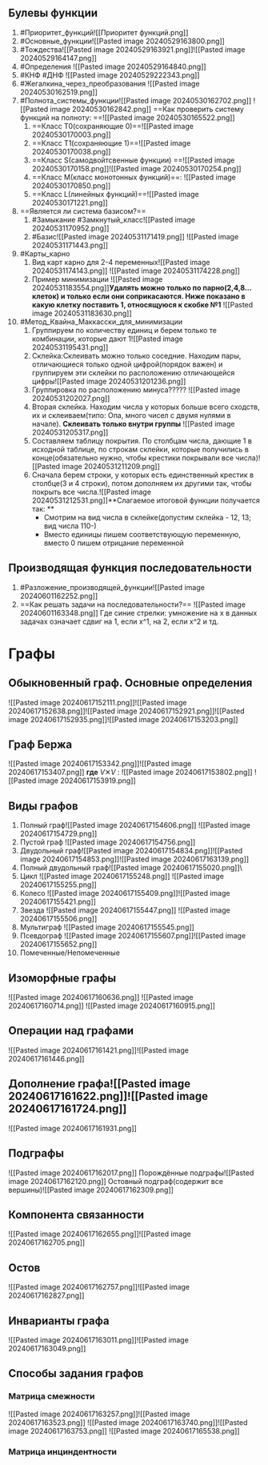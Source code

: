 ## Булевы функции
1. #Приоритет_функций![[Приоритет функций.png]]
2. #Основные_функции![[Pasted image 20240529163800.png]]
3. #Тождества![[Pasted image 20240529163921.png]]![[Pasted image 20240529164147.png]]
4. #Определения ![[Pasted image 20240529164840.png]]
5. #КНФ #ДНФ ![[Pasted image 20240529222343.png]]
6. #Жегалкина_через_преобразования ![[Pasted image 20240530162519.png]]
7. #Полнота_системы_функции![[Pasted image 20240530162702.png]] ![[Pasted image 20240530162842.png]] ==Как проверить систему функций на полноту: ==![[Pasted image 20240530165522.png]]  
	1. ==Класс Т0(сохраняющие 0)==![[Pasted image 20240530170003.png]] 
	2. ==Класс Т1(сохраняющие 1)==![[Pasted image 20240530170038.png]]
	3. ==Класс S(самодвойтсвенные функции) ==![[Pasted image 20240530170158.png]]![[Pasted image 20240530170254.png]]
	4. ==Класс M(класс монотонных функций)==: ![[Pasted image 20240530170850.png]]
	5. ==Класс L(линейных функций)==![[Pasted image 20240530171221.png]]
8. ==Является ли система базисом?== 
	1. #Замыкание #Замкнутый_класс![[Pasted image 20240531170952.png]]
	2. #Базис![[Pasted image 20240531171419.png]] ![[Pasted image 20240531171443.png]]
9. #Карты_карно 
	1. Вид карт карно для 2-4 переменных![[Pasted image 20240531174143.png]] ![[Pasted image 20240531174228.png]]
	2. Пример минимизации ![[Pasted image 20240531183554.png]]**Удалять можно только по парно(2,4,8... клеток) и только если они соприкасаются. Ниже показано в какую клетку поставить 1, относящуюся к скобке №1** ![[Pasted image 20240531183630.png]]
10. #Метод_Квайна_Маккасски_для_минимизации
	1. Группируем по количеству единиц и берем только те комбинации, которые дают 1![[Pasted image 20240531195431.png]]
	2. Склейка:Склеивать можно только соседние. Находим пары, отличающиеся только одной цифрой(порядок важен) и группируем эти склейки по расположению отличающейся цифры![[Pasted image 20240531201236.png]]
	3. Группировка по расположению минуса????? ![[Pasted image 20240531202027.png]]
	4. Вторая склейка. Находим числа у которых больше всего сходств, их и склеиваем(типо: Опа, много чисел с двумя нулями в начале).  **Склеивать только внутри группы**
	![[Pasted image 20240531205317.png]] 
	6. Составляем таблицу покрытия. По столбцам числа, дающие 1 в исходной таблице, по строкам склейки, которые получились в конце(обязательно нужно, чтобы крестики покрывали все числа)![[Pasted image 20240531211209.png]]
	7. Сначала берем строки, у которых есть единственный крестик в столбце(3 и 4 строки), потом дополняем их другими так, чтобы покрыть все числа.![[Pasted image 20240531212531.png]]**Слагаемое итоговой функции получается так: **
		- Смотрим на вид числа в склейке(допустим склейка - 12, 13; вид числа 110-)
		- Вместо единицы пишем соответствующую переменную, вместо 0 пишем отрицание переменной


## Производящая функция последовательности
1. #Разложение_производящей_функции![[Pasted image 20240601162252.png]]
2. ==Как решать задачи на последовательности?==
	 ![[Pasted image 20240601163348.png]]
	 Где синие стрелки: умножение на x в данных задачах означает сдвиг на 1, если x^1, на 2, если х^2 и тд.
# Графы
## Обыкновенный граф. Основные определения
![[Pasted image 20240617152111.png]]![[Pasted image 20240617152638.png]]![[Pasted image 20240617152921.png]]![[Pasted image 20240617152935.png]]![[Pasted image 20240617153203.png]]
## Граф Бержа
![[Pasted image 20240617153342.png]]![[Pasted image 20240617153407.png]]
**где** $V ✕ V$ : 
![[Pasted image 20240617153802.png]] 
![[Pasted image 20240617153919.png]]
## Виды графов
1. Полный граф![[Pasted image 20240617154606.png]] ![[Pasted image 20240617154729.png]]
2. Пустой граф ![[Pasted image 20240617154756.png]]
3. Двудольный граф![[Pasted image 20240617154834.png]]![[Pasted image 20240617154853.png]]![[Pasted image 20240617163139.png]]
4. Полный двудольный граф![[Pasted image 20240617155020.png]]\
5. Цикл ![[Pasted image 20240617155248.png]] ![[Pasted image 20240617155255.png]]
6. Колесо ![[Pasted image 20240617155409.png]]![[Pasted image 20240617155421.png]]
7. Звезда ![[Pasted image 20240617155447.png]] ![[Pasted image 20240617155506.png]]
8. Мультиграф ![[Pasted image 20240617155545.png]]
9. Псевдограф ![[Pasted image 20240617155607.png]]![[Pasted image 20240617155652.png]]
10. Помеченные/Непомеченные
## Изоморфные графы
![[Pasted image 20240617160636.png]]
![[Pasted image 20240617160714.png]] ![[Pasted image 20240617160915.png]]
## Операции над графами
![[Pasted image 20240617161421.png]]![[Pasted image 20240617161446.png]]
## Дополнение графа![[Pasted image 20240617161622.png]]![[Pasted image 20240617161724.png]]
![[Pasted image 20240617161931.png]]
## Подграфы
![[Pasted image 20240617162017.png]]
Порождённые подграфы![[Pasted image 20240617162120.png]]
Остовный подграф(содержит все вершины)![[Pasted image 20240617162309.png]]
## Компонента связанности
![[Pasted image 20240617162655.png]]![[Pasted image 20240617162705.png]]
## Остов
![[Pasted image 20240617162757.png]]![[Pasted image 20240617162827.png]]
## Инварианты графа
![[Pasted image 20240617163011.png]]![[Pasted image 20240617163049.png]]
## Способы задания графов
### Матрица смежности
![[Pasted image 20240617163257.png]]![[Pasted image 20240617163523.png]]
![[Pasted image 20240617163740.png]]![[Pasted image 20240617163753.png]]
![[Pasted image 20240617165538.png]]
### Матрица инциндентности